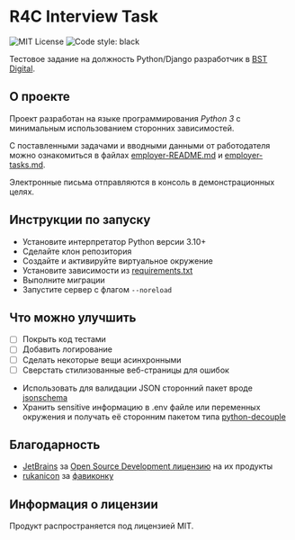 # R4C Interview Task
![MIT License](https://img.shields.io/github/license/JustKappaMan/R4C-Interview-Task)
![Code style: black](https://img.shields.io/badge/code%20style-black-black)

Тестовое задание на должность Python/Django разработчик в [BST Digital](https://career.habr.com/companies/bstdigital).

## О проекте
Проект разработан на языке программирования *Python 3* с минимальным использованием сторонних зависимостей.

С поставленными задачами и вводными данными от работодателя можно ознакомиться в файлах [employer-README.md](employer-README.md) и [employer-tasks.md](employer-tasks.md).

Электронные письма отправляются в консоль в демонстрационных целях.

## Инструкции по запуску
* Установите интерпретатор Python версии 3.10+
* Сделайте клон репозитория
* Создайте и активируйте виртуальное окружение
* Установите зависимости из [requirements.txt](requirements.txt)
* Выполните миграции
* Запустите сервер с флагом `--noreload`

## Что можно улучшить
- [ ] Покрыть код тестами
- [ ] Добавить логирование
- [ ] Сделать некоторые вещи асинхронными
- [ ] Сверстать стилизованные веб-страницы для ошибок
* Использовать для валидации JSON сторонний пакет вроде [jsonschema](https://pypi.org/project/jsonschema/)
* Хранить sensitive информацию в .env файле или переменных окружения и получать её сторонним пакетом типа [python-decouple](https://pypi.org/project/python-decouple/)

## Благодарность
* [JetBrains](https://www.jetbrains.com) за [Open Source Development лицензию](https://www.jetbrains.com/community/opensource) на их продукты
* [rukanicon](https://www.flaticon.com/authors/rukanicon) за [фавиконку](https://www.flaticon.com/free-icon/chip_9980230)

## Информация о лицензии
Продукт распространяется под лицензией MIT.